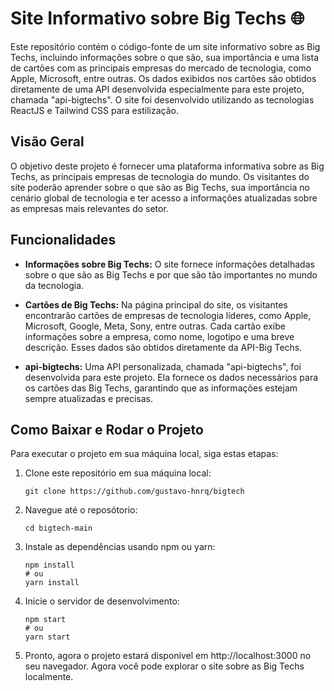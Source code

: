 # Site Informativo sobre Big Techs 🌐

Este repositório contém o código-fonte de um site informativo sobre as Big Techs, incluindo informações sobre o que são, sua importância e uma lista de cartões com as principais empresas do mercado de tecnologia, como Apple, Microsoft, entre outras. Os dados exibidos nos cartões são obtidos diretamente de uma API desenvolvida especialmente para este projeto, chamada "api-bigtechs". O site foi desenvolvido utilizando as tecnologias ReactJS e Tailwind CSS para estilização.

## Visão Geral

O objetivo deste projeto é fornecer uma plataforma informativa sobre as Big Techs, as principais empresas de tecnologia do mundo. Os visitantes do site poderão aprender sobre o que são as Big Techs, sua importância no cenário global de tecnologia e ter acesso a informações atualizadas sobre as empresas mais relevantes do setor.

## Funcionalidades

- **Informações sobre Big Techs:** O site fornece informações detalhadas sobre o que são as Big Techs e por que são tão importantes no mundo da tecnologia.

- **Cartões de Big Techs:** Na página principal do site, os visitantes encontrarão cartões de empresas de tecnologia líderes, como Apple, Microsoft, Google, Meta, Sony, entre outras. Cada cartão exibe informações sobre a empresa, como nome, logotipo e uma breve descrição. Esses dados são obtidos diretamente da API-Big Techs.

- **api-bigtechs:** Uma API personalizada, chamada "api-bigtechs", foi desenvolvida para este projeto. Ela fornece os dados necessários para os cartões das Big Techs, garantindo que as informações estejam sempre atualizadas e precisas.


## Como Baixar e Rodar o Projeto

Para executar o projeto em sua máquina local, siga estas etapas:

1. Clone este repositório em sua máquina local:
   
   ```shell
   git clone https://github.com/gustavo-hnrq/bigtech

2. Navegue até o reposótorio:

    ```shell
   cd bigtech-main
    
3. Instale as dependências usando npm ou yarn:

   ```shell
   npm install
   # ou
   yarn install

4. Inicie o servidor de desenvolvimento:

   ```shell
   npm start
   # ou
   yarn start

5. Pronto, agora o projeto estará disponível em http://localhost:3000 no seu navegador. Agora você pode explorar o site sobre as Big Techs localmente.







